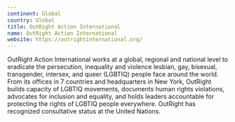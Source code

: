 ```yaml
---
continent: Global
country: Global
title: OutRight Action International
name: OutRight Action International
website: https://outrightinternational.org/
---
```


OutRight Action International works at a global, regional and national level to eradicate the persecution, inequality and violence lesbian, gay, bisexual, transgender, intersex, and queer (LGBTIQ) people face around the world. From its offices in 7 countries and headquarters in New York, OutRight builds capacity of LGBTIQ movements, documents human rights violations, advocates for inclusion and equality, and holds leaders accountable for protecting the rights of LGBTIQ people everywhere. OutRight has recognized consultative status at the United Nations.
